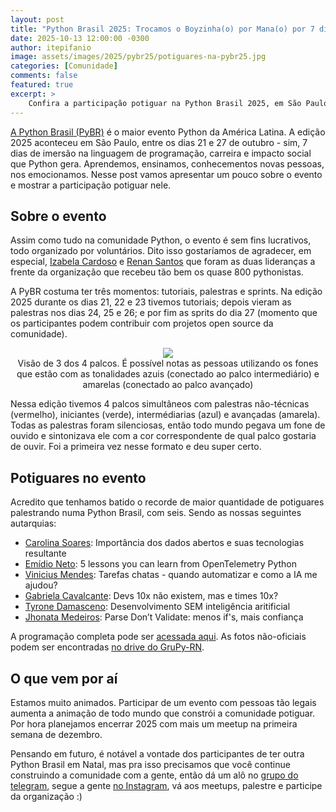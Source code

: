 ```yaml
---
layout: post
title: "Python Brasil 2025: Trocamos o Boyzinha(o) por Mana(o) por 7 dias"
date: 2025-10-13 12:00:00 -0300
author: itepifanio
image: assets/images/2025/pybr25/potiguares-na-pybr25.jpg
categories: [Comunidade]
comments: false
featured: true
excerpt: >
    Confira a participação potiguar na Python Brasil 2025, em São Paulo
---
```


[A Python Brasil (PyBR)](https://2025.pythonbrasil.org.br/) 
é o maior evento Python da América Latina. A edição 2025 
aconteceu em São Paulo, entre os dias 21 e 27 de outubro - 
sim, 7 dias de imersão na linguagem de programação, carreira e 
impacto social que Python gera. Aprendemos, ensinamos,
conhecementos novas pessoas, nos emocionamos. Nesse post vamos
apresentar um pouco sobre o evento e mostrar a participação 
potiguar nele.

## Sobre o evento

Assim como tudo na comunidade Python, o evento é sem fins lucrativos,
todo organizado por voluntários. Dito isso gostaríamos de agradecer, em especial, 
[Izabela Cardoso](https://www.linkedin.com/in/belaaiza/) e 
[Renan Santos](https://www.linkedin.com/in/renan-asantos/) que foram
as duas lideranças a frente da organização que recebeu tão bem  os quase 
800 pythonistas.

A PyBR costuma ter três momentos: tutoriais, palestras e sprints.
Na edição 2025 durante os dias 21, 22 e 23 tivemos tutoriais;
depois vieram as palestras nos dias 24, 25 e 26; e por fim as 
sprits do dia 27 (momento que os participantes podem contribuir
com projetos open source da comunidade).

<div style="text-align:center">
    <img 
        src="{{ site.baseurl }}/assets/images/2025/pybr25/palestras-silenciosas.jpg"  
    />
    <figcaption>
        Visão de 3 dos 4 palcos. É possível notas as pessoas utilizando os fones 
        que estão com as tonalidades azuis (conectado ao palco intermediário) 
        e amarelas (conectado ao palco avançado)
    </figcaption>
</div>

Nessa edição tivemos 4 palcos simultâneos com palestras não-técnicas (vermelho),
iniciantes (verde), intermédiarias (azul) e avançadas (amarela). 
Todas as palestras foram silenciosas, então todo mundo pegava um fone de ouvido
e sintonizava ele com a cor correspondente de qual palco gostaria de ouvir.
Foi a primeira vez nesse formato e deu super certo.

## Potiguares no evento

Acredito que tenhamos batido o recorde de maior quantidade de potiguares palestrando
numa Python Brasil, com seis. Sendo as nossas seguintes autarquias:

- [Carolina Soares](https://www.linkedin.com/in/carolinasoaresm/): Importância dos dados abertos e suas tecnologias resultante
- [Emídio Neto](https://github.com/emdneto): 5 lessons you can learn from OpenTelemetry Python
- [Vinicius Mendes](https://www.linkedin.com/in/vbmendes/): Tarefas chatas - quando automatizar e como a IA me ajudou?
- [Gabriela Cavalcante](https://www.linkedin.com/in/gabrielacavalcante/): Devs 10x não existem, mas e times 10x?
- [Tyrone Damasceno](https://www.linkedin.com/in/tyronedamasceno/): Desenvolvimento SEM inteligência aritificial
- [Jhonata Medeiros](https://www.linkedin.com/in/jhonata-medeiros-16b912198/): Parse Don’t Validate: menos if's, mais confiança 

A programação completa pode ser [acessada aqui](https://talks.python.org.br/pythonbrasil-2025/schedule/). 
As fotos não-oficiais podem ser encontradas [no drive do GruPy-RN](https://drive.google.com/drive/folders/1WMDO5FahOEI2li770c8woKrlzgr8iRIT?usp=drive_link).

## O que vem por aí

Estamos muito animados. Participar de um evento com pessoas tão legais aumenta a animação de todo mundo que constrói a comunidade potiguar. Por hora planejamos encerrar 2025 com mais um meetup na primeira semana de dezembro. 

Pensando em futuro, é notável a vontade dos participantes de ter outra Python Brasil em Natal, mas pra isso precisamos que você continue construindo a comunidade com a gente, então dá um alô no [grupo do telegram](https://t.me/GrupyRN), segue a gente [no Instagram](https://www.instagram.com/grupyrn/), vá aos meetups, palestre e participe da organização :)
